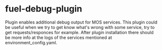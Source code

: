 fuel-debug-plugin
============

Plugin enables additional debug output for MOS services.
This plugin could be useful when we try to get know
what's wrong with some service, try to get requests/responces
for example.
After plugin installation there should be more info at the 
logs of the services mentioned at environment_config.yaml.
